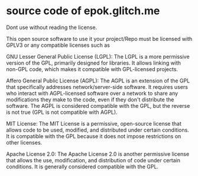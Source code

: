 # source code of epok.glitch.me
Dont use without reading the license.

This open source software to use it your project/Repo must be licensed with GPLV3 or any compatible licenses such as

GNU Lesser General Public License (LGPL): The LGPL is a more permissive version of the GPL, primarily designed for libraries. It allows linking with non-GPL code, which makes it compatible with GPL-licensed projects.

Affero General Public License (AGPL): The AGPL is an extension of the GPL that specifically addresses network/server-side software. It requires users who interact with AGPL-licensed software over a network to share any modifications they make to the code, even if they don't distribute the software. The AGPL is considered compatible with the GPL, but the reverse is not true (GPL is not compatible with AGPL).

MIT License: The MIT License is a permissive, open-source license that allows code to be used, modified, and distributed under certain conditions. It is compatible with the GPL because it does not impose restrictions on other licenses.

Apache License 2.0: The Apache License 2.0 is another permissive license that allows the use, modification, and distribution of code under certain conditions. It is generally considered compatible with the GPL.

